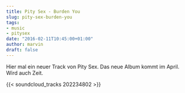 ```yaml
---
title: Pity Sex - Burden You
slug: pity-sex-burden-you
tags:
- music
- pitysex
date: "2016-02-11T10:45:00+01:00"
author: marvin
draft: false
---
```

Hier mal ein neuer Track von Pity Sex. Das neue Album kommt im April. Wird auch Zeit.

{{< soundcloud_tracks 202234802 >}}